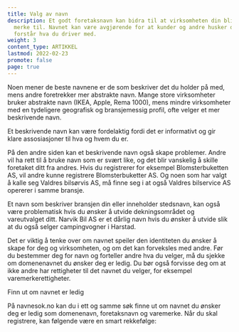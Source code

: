 ```yaml
---
title: Valg av navn
description: Et godt foretaksnavn kan bidra til at virksomheten din blir lagt
  merke til. Navnet kan være avgjørende for at kunder og andre husker deg og
  forstår hva du driver med.
weight: 3
content_type: ARTIKKEL
lastmod: 2022-02-23
promote: false
page: true
---
```


Noen mener de beste navnene er de som beskriver det du holder på med, mens andre foretrekker mer abstrakte navn. Mange store virksomheter bruker abstrakte navn (IKEA, Apple, Rema 1000), mens mindre virksomheter med en tydeligere geografisk og bransjemessig profil, ofte velger et mer beskrivende navn.

Et beskrivende navn kan være fordelaktig fordi det er informativt og gir klare assosiasjoner til hva og hvem du er. 

På den andre siden kan et beskrivende navn også skape problemer. Andre vil ha rett til å bruke navn som er svært like, og det blir vanskelig å skille foretaket ditt fra andres. Hvis du registrerer for eksempel Blomsterbuketten AS, vil andre kunne registrere Blomsterbuketter AS. Og noen som har valgt å kalle seg Valdres bilsørvis AS, må finne seg i at også Valdres bilservice AS opererer i samme bransje.

Et navn som beskriver bransjen din eller inneholder stedsnavn, kan også være problematisk hvis du ønsker å utvide dekningsområdet og vareutvalget ditt. Narvik Bil AS er et dårlig navn hvis du ønsker å utvide slik at du også selger campingvogner i Harstad.

Det er viktig å tenke over om navnet speiler den identiteten du ønsker å skape for deg og virksomheten, og om det kan forveksles med andre. Før du bestemmer deg for navn og forteller andre hva du velger, må du sjekke om domenenavnet du ønsker deg er ledig. Du bør også forvisse deg om at ikke andre har rettigheter til det navnet du velger, for eksempel varemerkerettigheter. 

Finn ut om navnet er ledig

På navnesok.no kan du i ett og samme søk finne ut om navnet du ønsker deg er ledig som domenenavn, foretaksnavn og varemerke. Når du skal registrere, kan følgende være en smart rekkefølge:
